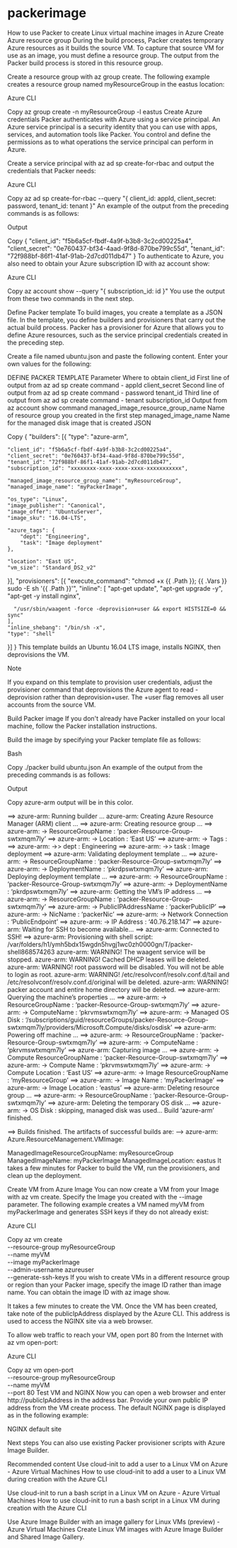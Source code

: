 # packerimage

How to use Packer to create Linux virtual machine images in Azure
Create Azure resource group
During the build process, Packer creates temporary Azure resources as it builds the source VM. To capture that source VM for use as an image, you must define a resource group. The output from the Packer build process is stored in this resource group.

Create a resource group with az group create. The following example creates a resource group named myResourceGroup in the eastus location:

Azure CLI

Copy
az group create -n myResourceGroup -l eastus
Create Azure credentials
Packer authenticates with Azure using a service principal. An Azure service principal is a security identity that you can use with apps, services, and automation tools like Packer. You control and define the permissions as to what operations the service principal can perform in Azure.

Create a service principal with az ad sp create-for-rbac and output the credentials that Packer needs:

Azure CLI

Copy
az ad sp create-for-rbac --query "{ client_id: appId, client_secret: password, tenant_id: tenant }"
An example of the output from the preceding commands is as follows:

Output

Copy
{
    "client_id": "f5b6a5cf-fbdf-4a9f-b3b8-3c2cd00225a4",
    "client_secret": "0e760437-bf34-4aad-9f8d-870be799c55d",
    "tenant_id": "72f988bf-86f1-41af-91ab-2d7cd011db47"
}
To authenticate to Azure, you also need to obtain your Azure subscription ID with az account show:

Azure CLI

Copy
az account show --query "{ subscription_id: id }"
You use the output from these two commands in the next step.

Define Packer template
To build images, you create a template as a JSON file. In the template, you define builders and provisioners that carry out the actual build process. Packer has a provisioner for Azure that allows you to define Azure resources, such as the service principal credentials created in the preceding step.

Create a file named ubuntu.json and paste the following content. Enter your own values for the following:

DEFINE PACKER TEMPLATE
Parameter	Where to obtain
client_id	First line of output from az ad sp create command - appId
client_secret	Second line of output from az ad sp create command - password
tenant_id	Third line of output from az ad sp create command - tenant
subscription_id	Output from az account show command
managed_image_resource_group_name	Name of resource group you created in the first step
managed_image_name	Name for the managed disk image that is created
JSON

Copy
{
  "builders": [{
    "type": "azure-arm",

    "client_id": "f5b6a5cf-fbdf-4a9f-b3b8-3c2cd00225a4",
    "client_secret": "0e760437-bf34-4aad-9f8d-870be799c55d",
    "tenant_id": "72f988bf-86f1-41af-91ab-2d7cd011db47",
    "subscription_id": "xxxxxxxx-xxxx-xxxx-xxxx-xxxxxxxxxxx",

    "managed_image_resource_group_name": "myResourceGroup",
    "managed_image_name": "myPackerImage",

    "os_type": "Linux",
    "image_publisher": "Canonical",
    "image_offer": "UbuntuServer",
    "image_sku": "16.04-LTS",

    "azure_tags": {
        "dept": "Engineering",
        "task": "Image deployment"
    },

    "location": "East US",
    "vm_size": "Standard_DS2_v2"
  }],
  "provisioners": [{
    "execute_command": "chmod +x {{ .Path }}; {{ .Vars }} sudo -E sh '{{ .Path }}'",
    "inline": [
      "apt-get update",
      "apt-get upgrade -y",
      "apt-get -y install nginx",

      "/usr/sbin/waagent -force -deprovision+user && export HISTSIZE=0 && sync"
    ],
    "inline_shebang": "/bin/sh -x",
    "type": "shell"
  }]
}
This template builds an Ubuntu 16.04 LTS image, installs NGINX, then deprovisions the VM.

 Note

If you expand on this template to provision user credentials, adjust the provisioner command that deprovisions the Azure agent to read -deprovision rather than deprovision+user. The +user flag removes all user accounts from the source VM.

Build Packer image
If you don't already have Packer installed on your local machine, follow the Packer installation instructions.

Build the image by specifying your Packer template file as follows:

Bash

Copy
./packer build ubuntu.json
An example of the output from the preceding commands is as follows:

Output

Copy
azure-arm output will be in this color.

==> azure-arm: Running builder ...
    azure-arm: Creating Azure Resource Manager (ARM) client ...
==> azure-arm: Creating resource group ...
==> azure-arm:  -> ResourceGroupName : ‘packer-Resource-Group-swtxmqm7ly’
==> azure-arm:  -> Location          : ‘East US’
==> azure-arm:  -> Tags              :
==> azure-arm:  ->> dept : Engineering
==> azure-arm:  ->> task : Image deployment
==> azure-arm: Validating deployment template ...
==> azure-arm:  -> ResourceGroupName : ‘packer-Resource-Group-swtxmqm7ly’
==> azure-arm:  -> DeploymentName    : ‘pkrdpswtxmqm7ly’
==> azure-arm: Deploying deployment template ...
==> azure-arm:  -> ResourceGroupName : ‘packer-Resource-Group-swtxmqm7ly’
==> azure-arm:  -> DeploymentName    : ‘pkrdpswtxmqm7ly’
==> azure-arm: Getting the VM’s IP address ...
==> azure-arm:  -> ResourceGroupName   : ‘packer-Resource-Group-swtxmqm7ly’
==> azure-arm:  -> PublicIPAddressName : ‘packerPublicIP’
==> azure-arm:  -> NicName             : ‘packerNic’
==> azure-arm:  -> Network Connection  : ‘PublicEndpoint’
==> azure-arm:  -> IP Address          : ‘40.76.218.147’
==> azure-arm: Waiting for SSH to become available...
==> azure-arm: Connected to SSH!
==> azure-arm: Provisioning with shell script: /var/folders/h1/ymh5bdx15wgdn5hvgj1wc0zh0000gn/T/packer-shell868574263
    azure-arm: WARNING! The waagent service will be stopped.
    azure-arm: WARNING! Cached DHCP leases will be deleted.
    azure-arm: WARNING! root password will be disabled. You will not be able to login as root.
    azure-arm: WARNING! /etc/resolvconf/resolv.conf.d/tail and /etc/resolvconf/resolv.conf.d/original will be deleted.
    azure-arm: WARNING! packer account and entire home directory will be deleted.
==> azure-arm: Querying the machine’s properties ...
==> azure-arm:  -> ResourceGroupName : ‘packer-Resource-Group-swtxmqm7ly’
==> azure-arm:  -> ComputeName       : ‘pkrvmswtxmqm7ly’
==> azure-arm:  -> Managed OS Disk   : ‘/subscriptions/guid/resourceGroups/packer-Resource-Group-swtxmqm7ly/providers/Microsoft.Compute/disks/osdisk’
==> azure-arm: Powering off machine ...
==> azure-arm:  -> ResourceGroupName : ‘packer-Resource-Group-swtxmqm7ly’
==> azure-arm:  -> ComputeName       : ‘pkrvmswtxmqm7ly’
==> azure-arm: Capturing image ...
==> azure-arm:  -> Compute ResourceGroupName : ‘packer-Resource-Group-swtxmqm7ly’
==> azure-arm:  -> Compute Name              : ‘pkrvmswtxmqm7ly’
==> azure-arm:  -> Compute Location          : ‘East US’
==> azure-arm:  -> Image ResourceGroupName   : ‘myResourceGroup’
==> azure-arm:  -> Image Name                : ‘myPackerImage’
==> azure-arm:  -> Image Location            : ‘eastus’
==> azure-arm: Deleting resource group ...
==> azure-arm:  -> ResourceGroupName : ‘packer-Resource-Group-swtxmqm7ly’
==> azure-arm: Deleting the temporary OS disk ...
==> azure-arm:  -> OS Disk : skipping, managed disk was used...
Build ‘azure-arm’ finished.

==> Builds finished. The artifacts of successful builds are:
--> azure-arm: Azure.ResourceManagement.VMImage:

ManagedImageResourceGroupName: myResourceGroup
ManagedImageName: myPackerImage
ManagedImageLocation: eastus
It takes a few minutes for Packer to build the VM, run the provisioners, and clean up the deployment.

Create VM from Azure Image
You can now create a VM from your Image with az vm create. Specify the Image you created with the --image parameter. The following example creates a VM named myVM from myPackerImage and generates SSH keys if they do not already exist:

Azure CLI

Copy
az vm create \
    --resource-group myResourceGroup \
    --name myVM \
    --image myPackerImage \
    --admin-username azureuser \
    --generate-ssh-keys
If you wish to create VMs in a different resource group or region than your Packer image, specify the image ID rather than image name. You can obtain the image ID with az image show.

It takes a few minutes to create the VM. Once the VM has been created, take note of the publicIpAddress displayed by the Azure CLI. This address is used to access the NGINX site via a web browser.

To allow web traffic to reach your VM, open port 80 from the Internet with az vm open-port:

Azure CLI

Copy
az vm open-port \
    --resource-group myResourceGroup \
    --name myVM \
    --port 80
Test VM and NGINX
Now you can open a web browser and enter http://publicIpAddress in the address bar. Provide your own public IP address from the VM create process. The default NGINX page is displayed as in the following example:

NGINX default site

Next steps
You can also use existing Packer provisioner scripts with Azure Image Builder.

Recommended content
Use cloud-init to add a user to a Linux VM on Azure - Azure Virtual Machines
How to use cloud-init to add a user to a Linux VM during creation with the Azure CLI

Use cloud-init to run a bash script in a Linux VM on Azure - Azure Virtual Machines
How to use cloud-init to run a bash script in a Linux VM during creation with the Azure CLI

Use Azure Image Builder with an image gallery for Linux VMs (preview) - Azure Virtual Machines
Create Linux VM images with Azure Image Builder and Shared Image Gallery.

